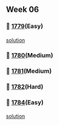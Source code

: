 ## Week 06
### 👀 [1779](https://leetcode.com/problemset/all/?search=1779&page=1)(Easy)
####
[solution](https://github.com/DohyunYoun/study/blob/ec4923a25b/src/main/java/algorithm/implementation/LeetCode1779.kt)
####
### 👀 [1780](https://leetcode.com/problemset/all/?search=1780&page=1)(Medium)
####
####
### 👀 [1781](https://leetcode.com/problemset/all/?search=1781&page=1)(Medium)
####
####
### 👀 [1782](https://leetcode.com/problemset/all/?search=1782&page=1)(Hard)
####

####
### 👀 [1784](https://leetcode.com/problemset/all/?search=1784&page=1)(Easy)
####
[solution](https://github.com/DohyunYoun/study/blob/ec4923a25b/src/main/java/algorithm/string/LeetCode1784.kt)
####

